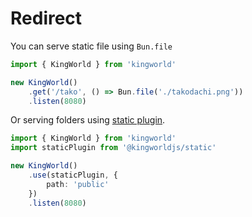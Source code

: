 # Redirect
You can serve static file using `Bun.file`
```typescript
import { KingWorld } from 'kingworld'

new KingWorld()
    .get('/tako', () => Bun.file('./takodachi.png'))
    .listen(8080)
```

Or serving folders using [static plugin](https://github.com/saltyaom/kingworld-static).
```typescript
import { KingWorld } from 'kingworld'
import staticPlugin from '@kingworldjs/static'

new KingWorld()
    .use(staticPlugin, {
        path: 'public'
    })
    .listen(8080)
```
